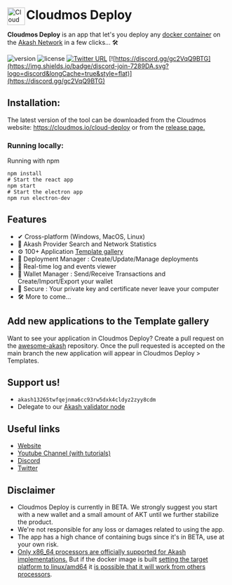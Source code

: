 <div align="left">
  
  <a href="https://aimeos.org/">
    <img src="./public/icons/android-chrome-192x192.png" alt="Cloudmos Deploy logo" title="Cloudmos Deploy" align="left" height="40" />
</a>
  
  # Cloudmos Deploy
 
**Cloudmos Deploy** is an app that let's you deploy any [docker container](https://www.docker.com/) on the [Akash Network](https://akash.network) in a few clicks... 🛠
  
![version](https://img.shields.io/github/stars/maxmaxlabs/cloudmos-deploy)
![license](https://img.shields.io/github/license/maxmaxlabs/cloudmos-deploy)
[![Twitter URL](https://img.shields.io/twitter/url/https/twitter.com/bukotsunikki.svg?style=social&label=Follow%20%cloudmosio)](https://twitter.com/cloudmosio)
[![https://discord.gg/gc2VqQ9BTG](https://img.shields.io/badge/discord-join-7289DA.svg?logo=discord&longCache=true&style=flat)](https://discord.gg/gc2VqQ9BTG)
  
</div>

##  Installation:

The latest version of the tool can be downloaded from the Cloudmos website:
https://cloudmos.io/cloud-deploy or from the [release page.](https://github.com/maxmaxlabs/cloudmos-deploy/releases)

### Running locally:

Running with npm

```
npm install
# Start the react app
npm start
# Start the electron app
npm run electron-dev
```

## Features

- ✔ Cross-platform (Windows, MacOS, Linux)
- 🔎 Akash Provider Search and Network Statistics
- ⚙️ 100+ Application [Template gallery](https://github.com/ovrclk/awesome-akash)
- 🚀 Deployment Manager : Create/Update/Manage deployments
- 📄 Real-time log and events viewer
- 🏦 Wallet Manager : Send/Receive Transactions and Create/Import/Export your wallet 
- 🔐 Secure : Your private key and certificate never leave your computer
- 🛠 More to come...

## Add new applications to the Template gallery

Want to see your application in Cloudmos Deploy?  Create a pull request on the [awesome-akash](https://github.com/ovrclk/awesome-akash) repository.  Once the pull requested is accepted on the main branch the new application will appear in Cloudmos Deploy > Templates.

## Support us! 
- `akash13265twfqejnma6cc93rw5dxk4cldyz2zyy8cdm`
- Delegate to our [Akash validator node](https://cloudmos.io/validators/akashvaloper14mt78hz73d9tdwpdvkd59ne9509kxw8yj7qy8f)

## Useful links

- [Website](https://cloudmos.io/cloud-deploy)
- [Youtube Channel (with tutorials)](https://www.youtube.com/channel/UC1rgl1y8mtcQoa9R_RWO0UA)
- [Discord](https://discord.gg/dsGZzUR4yb)
- [Twitter](https://twitter.com/cloudmosio)

## Disclaimer

- Cloudmos Deploy is currently in BETA. We strongly suggest you start with a new wallet and a small amount of AKT until we further stabilize the product.
- We're not responsible for any loss or damages related to using the app.
- The app has a high chance of containing bugs since it's in BETA, use at your own risk.
- [Only x86_64 processors are officially supported for Akash implementations.](https://docs.akash.network/guides/deploy/cloudmos-deploy-installation#cpu-support) But if the docker image is built [setting the target platform to linux/amd64](https://stackoverflow.com/a/69119815/8215759) it [is possible that it will work from others processors](https://github.com/ovrclk/docs/pull/239).


